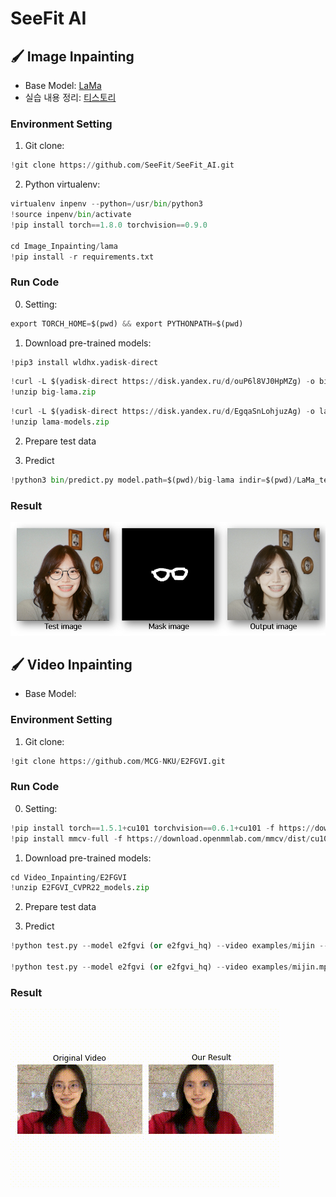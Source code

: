 # SeeFit AI
## 🖌️ Image Inpainting 
- Base Model: [LaMa](https://github.com/saic-mdal/lama)
-  실습 내용 정리: [티스토리](https://maktubi.tistory.com/266)

### Environment Setting
1. Git clone:
```python
!git clone https://github.com/SeeFit/SeeFit_AI.git
```

2. Python virtualenv:
```python
virtualenv inpenv --python=/usr/bin/python3
!source inpenv/bin/activate
!pip install torch==1.8.0 torchvision==0.9.0

cd Image_Inpainting/lama
!pip install -r requirements.txt 
```

### Run Code
0. Setting:
```python
export TORCH_HOME=$(pwd) && export PYTHONPATH=$(pwd)
```

1. Download pre-trained models:
```python
!pip3 install wldhx.yadisk-direct
```
```python
!curl -L $(yadisk-direct https://disk.yandex.ru/d/ouP6l8VJ0HpMZg) -o big-lama.zip
!unzip big-lama.zip
```
```python
!curl -L $(yadisk-direct https://disk.yandex.ru/d/EgqaSnLohjuzAg) -o lama-models.zip
!unzip lama-models.zip
```
2. Prepare test data

3. Predict
```python
!python3 bin/predict.py model.path=$(pwd)/big-lama indir=$(pwd)/LaMa_test_images outdir=$(pwd)/output
```

### Result
![](img/lama_result.PNG)

## 🖌️ Video Inpainting
- Base Model: [](https://github.com/MCG-NKU/E2FGVI)

### Environment Setting
1. Git clone:
```python
!git clone https://github.com/MCG-NKU/E2FGVI.git 
```

### Run Code
0. Setting:
```python
!pip install torch==1.5.1+cu101 torchvision==0.6.1+cu101 -f https://download.pytorch.org/whl/torch_stable.html 
!pip install mmcv-full -f https://download.openmmlab.com/mmcv/dist/cu101/torch1.5/index.html
```

1. Download pre-trained models:
```python
cd Video_Inpainting/E2FGVI
!unzip E2FGVI_CVPR22_models.zip 
```

2. Prepare test data

3. Predict
```python
!python test.py --model e2fgvi (or e2fgvi_hq) --video examples/mijin --mask examples/mijin_mask  --ckpt release_model/E2FGVI-CVPR22.pth (or release_model/E2FGVI-HQ-CVPR22.pth)

!python test.py --model e2fgvi (or e2fgvi_hq) --video examples/mijin.mp4 --mask examples/mijin_mask  --ckpt release_model/E2FGVI-CVPR22.pth (or release_model/E2FGVI-HQ-CVPR22.pth)
```

### Result
![](img/video_inpainting.gif)